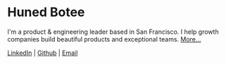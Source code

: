 # Huned Botee

I'm a product & engineering leader based in San Francisco. I help growth companies build beautiful products and exceptional teams. [More...](about/)

[LinkedIn](https://www.linkedin.com/in/huned/) \| [Github](https://github.com/huned/) \| [Email](mailto:huned@734m.com)
